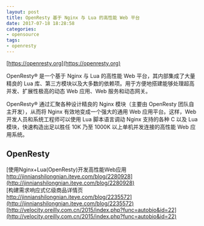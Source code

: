 ```yaml
---
layout: post
title: OpenResty 基于 Nginx 与 Lua 的高性能 Web 平台
date: 2017-07-18 18:28:58
categories:
- opensource
tags:
- openresty
---
```


[https://openresty.org](https://openresty.org)

OpenResty® 是一个基于 Nginx 与 Lua 的高性能 Web 平台，其内部集成了大量精良的 Lua 库、第三方模块以及大多数的依赖项。用于方便地搭建能够处理超高并发、扩展性极高的动态 Web 应用、Web 服务和动态网关。

OpenResty® 通过汇聚各种设计精良的 Nginx 模块（主要由 OpenResty 团队自主开发），从而将 Nginx 有效地变成一个强大的通用 Web 应用平台。这样，Web 开发人员和系统工程师可以使用 Lua 脚本语言调动 Nginx 支持的各种 C 以及 Lua 模块，快速构造出足以胜任 10K 乃至 1000K 以上单机并发连接的高性能 Web 应用系统。

<!-- more -->

## OpenResty

[使用Nginx+Lua(OpenResty)开发高性能Web应用 http://jinnianshilongnian.iteye.com/blog/2280928](http://jinnianshilongnian.iteye.com/blog/2280928)  
[构建需求响应式亿级商品详情页 http://jinnianshilongnian.iteye.com/blog/2235572](http://jinnianshilongnian.iteye.com/blog/2235572)  
[http://velocity.oreilly.com.cn/2015/index.php?func=autobio&id=22](http://velocity.oreilly.com.cn/2015/index.php?func=autobio&id=22)  